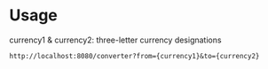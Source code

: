 # Usage
currency1 & currency2: three-letter currency designations

`http://localhost:8080/converter?from={currency1}&to={currency2}`
